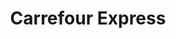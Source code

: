 ---
title: "Carrefour Express"
url: /ciudad-autonoma-de-buenos-aires/carrefour-express-avenida-congreso/
shop: comodidad
---